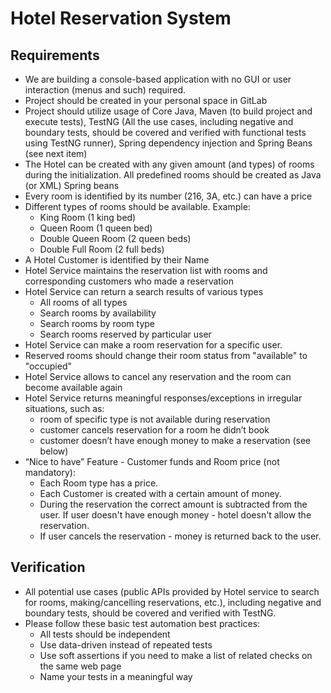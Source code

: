 # Hotel Reservation System #

## Requirements ##

- We are building a console-based application with no GUI or user interaction (menus and such) required.
- Project should be created in your personal space in GitLab
- Project should utilize usage of Core Java, Maven (to build project and execute tests), TestNG (All the use cases, including negative and boundary tests, should be covered and verified with functional tests using TestNG runner), Spring dependency injection and Spring Beans (see next item)
- The Hotel can be created with any given amount (and types) of rooms during the initialization. All predefined rooms should be created as Java (or XML) Spring beans
- Every room is identified by its number (216, 3A, etc.) can have a price
- Different types of rooms should be available. Example:
    - King Room (1 king bed)
    - Queen Room (1 queen bed)
    - Double Queen Room (2 queen beds)
    - Double Full Room (2 full beds)
- A Hotel Customer is identified by their Name 
- Hotel Service maintains the reservation list with rooms and corresponding customers who made a reservation
- Hotel Service can return a search results of various types
    - All rooms of all types
    - Search rooms by availability
    - Search rooms by room type
    - Search rooms reserved by particular user
- Hotel Service can make a room reservation for a specific user.
- Reserved rooms should change their room status from "available" to "occupied"
- Hotel Service allows to cancel any reservation and the room can become available again
- Hotel Service returns meaningful responses/exceptions in irregular situations, such as:
    - room of specific type is not available during reservation
    - customer cancels reservation for a room he didn’t book
    - customer doesn’t have enough money to make a reservation (see below)
- “Nice to have” Feature - Customer funds and Room price (not mandatory):
    - Each Room type has a price.
    - Each Customer is created with a certain amount of money. 
    - During the reservation the correct amount is subtracted from the user. If user doesn't have enough money - hotel doesn't allow the reservation.
    - If user cancels the reservation - money is returned back to the user.
## Verification ##
- All potential use cases (public APIs provided by Hotel service to search for rooms, making/cancelling reservations, etc.), including negative and boundary tests, should be covered and verified with TestNG.
- Please follow these basic test automation best practices:
    - All tests should be independent
    - Use data-driven instead of repeated tests
    - Use soft assertions if you need to make a list of related checks on the same web page
    - Name your tests in a meaningful way
